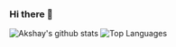 ### Hi there 👋

![Akshay's github stats](https://github-readme-stats.vercel.app/api?username=20akshay00&show_icons=true&theme=dracula&count_private=true)
![Top Languages](https://github-readme-stats.vercel.app/api/top-langs/?username=20akshay00&layout=compact&theme=dracula)
<!--
**20akshay00/20akshay00** is a ✨ _special_ ✨ repository because its `README.md` (this file) appears on your GitHub profile.

Here are some ideas to get you started:

- 🔭 I’m currently working on ...
- 🌱 I’m currently learning ...
- 👯 I’m looking to collaborate on ...
- 🤔 I’m looking for help with ...
- 💬 Ask me about ...
- 📫 How to reach me: ...
- 😄 Pronouns: ...
- ⚡ Fun fact: ...
-->
